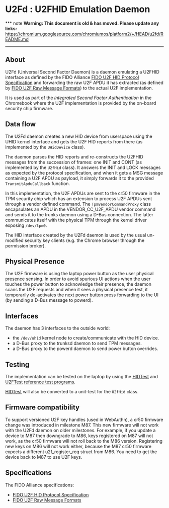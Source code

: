 # U2Fd : U2FHID Emulation Daemon

*** note
**Warning: This document is old & has moved.  Please update any links:**<br>
https://chromium.googlesource.com/chromiumos/platform2/+/HEAD/u2fd/README.md
***

## About

U2Fd (Universal Second Factor Daemon) is a daemon emulating a U2FHID interface
as defined by the FIDO Alliance [FIDO U2F HID Protocol Specification] and
forwarding the raw U2F APDU it has extracted (as defined by
[FIDO U2F Raw Message Formats]) to the actual U2F implementation.

It is used as part of the _Integrated_ _Second_ _Factor_ _Authentication_ in the
Chromebook where the U2F implementation is provided by the on-board security
chip firmware.

## Data flow

The U2Fd daemon creates a new HID device from userspace using the UHID kernel
interface and gets the U2F HID reports from there (as implemented by the
`UHidDevice` class).

The daemon parses the HID reports and re-constructs the U2FHID messages from the
succession of frames: one INIT and CONT (as implemented by the `U2fHid` class).
It answers the INIT and LOCK messages as expected by the protocol specification,
and when it gets a MSG message containing a U2F APDU as payload, it simply
forwards it to the provided `TransmitApduCallback` function.

In this implementation, the U2F APDUs are sent to the cr50 firmware in the TPM
security chip which has an extension to process U2F APDUs sent through a vendor
defined command.
The `TpmVendorCommandProxy` class encapsulates an APDU in the VENDOR_CC_U2F_APDU
vendor command and sends it to the trunks daemon using a D-Bus connection.
The latter communicates itself with the physical TPM through the kernel driver
exposing `/dev/tpm0`.

The HID interface created by the U2Fd daemon is used by the usual un-modified
security key clients (e.g. the Chrome browser through the permission broker).

## Physical Presence

The U2F firmware is using the laptop power button as the user physical presence
sensing.
In order to avoid spurious UI actions when the user touches the power button to
acknowledge their presence, the daemon scans the U2F requests and when it sees a
physical presence test, it temporarily de-activates the next power button press
forwarding to the UI (by sending a D-Bus message to powerd).

## Interfaces

The daemon has 3 interfaces to the outside world:

-   the `/dev/uhid` kernel node to create/communicate with the HID device.
-   a D-Bus proxy to the trunksd daemon to send TPM messages.
-   a D-Bus proxy to the powerd daemon to send power button
    overrides.

## Testing

The implementation can be tested on the laptop by using the [HIDTest] and
[U2FTest] [reference test programs].

[HIDTest] will also be converted to a unit-test for the `U2fHid` class.

## Firmware compatibility

To support versioned U2F key handles (used in WebAuthn), a cr50 firmware change
was introduced in milestone M87. This new firmware will not work with the U2Fd
daemon on older milestones. For example, if you update a device to M87 then downgrade
to M86, keys registered on M87 will not work, as the cr50 firmware will not roll back
to the M86 version. Registering new keys on M86 will not work either, because the M87
cr50 firmware expects a different u2f_register_req struct from M86. You need to get
the device back to M87 to use U2F keys.

## Specifications

The FIDO Alliance specifications:

-   [FIDO U2F HID Protocol Specification]
-   [FIDO U2F Raw Message Formats]

[FIDO U2F HID Protocol Specification]: https://fidoalliance.org/specs/fido-u2f-v1.1-id-20160915/fido-u2f-hid-protocol-v1.1-id-20160915.html
[FIDO U2F Raw Message Formats]: https://fidoalliance.org/specs/fido-u2f-v1.1-id-20160915/fido-u2f-raw-message-formats-v1.1-id-20160915.html
[reference test programs]: https://github.com/fido-alliance/google-u2f-ref-code/blob/HEAD/u2f-tests/
[HIDTest]: https://github.com/fido-alliance/google-u2f-ref-code/blob/HEAD/u2f-tests/HID/HIDTest.cc
[U2FTest]: https://github.com/fido-alliance/google-u2f-ref-code/blob/HEAD/u2f-tests/HID/U2FTest.cc
